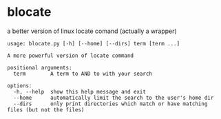 # blocate
a better version of linux locate comand (actually a wrapper)

```
usage: blocate.py [-h] [--home] [--dirs] term [term ...]

A more powerful version of locate command

positional arguments:
  term        A term to AND to with your search

options:
  -h, --help  show this help message and exit
  --home      automatically limit the search to the user's home dir
  --dirs      only print directories which match or have matching files (but not the files)

```
